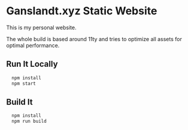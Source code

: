 # Ganslandt.xyz Static Website

This is my personal website.

The whole build is based around 11ty and tries to optimize all assets for optimal performance.

## Run It Locally

```bash
  npm install
  npm start
```

## Build It

```bash
  npm install
  npm run build
```
